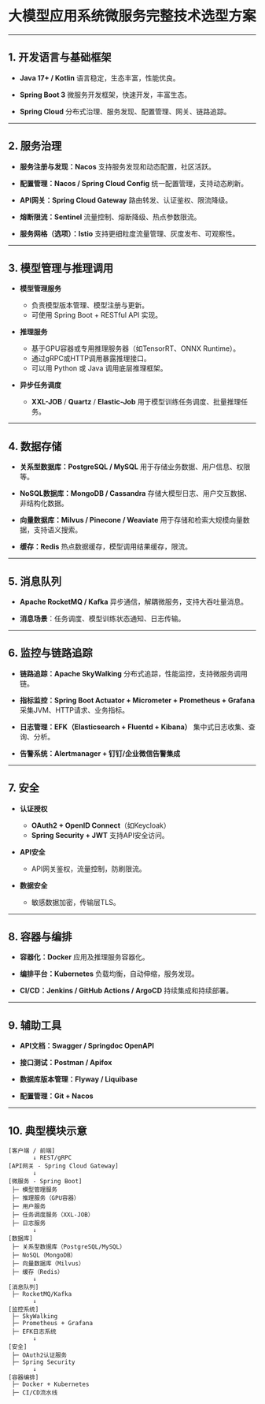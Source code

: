 # 大模型应用系统微服务完整技术选型方案

---

## 1. **开发语言与基础框架**

* **Java 17+ / Kotlin**
  语言稳定，生态丰富，性能优良。

* **Spring Boot 3**
  微服务开发框架，快速开发，丰富生态。

* **Spring Cloud**
  分布式治理、服务发现、配置管理、网关、链路追踪。

---

## 2. **服务治理**

* **服务注册与发现：Nacos**
  支持服务发现和动态配置，社区活跃。

* **配置管理：Nacos / Spring Cloud Config**
  统一配置管理，支持动态刷新。

* **API网关：Spring Cloud Gateway**
  路由转发、认证鉴权、限流降级。

* **熔断限流：Sentinel**
  流量控制、熔断降级、热点参数限流。

* **服务网格（选项）：Istio**
  支持更细粒度流量管理、灰度发布、可观察性。

---

## 3. **模型管理与推理调用**

* **模型管理服务**

    * 负责模型版本管理、模型注册与更新。
    * 可使用 Spring Boot + RESTful API 实现。

* **推理服务**

    * 基于GPU容器或专用推理服务器（如TensorRT、ONNX Runtime）。
    * 通过gRPC或HTTP调用暴露推理接口。
    * 可以用 Python 或 Java 调用底层推理框架。

* **异步任务调度**

    * **XXL-JOB** / **Quartz** / **Elastic-Job** 用于模型训练任务调度、批量推理任务。

---

## 4. **数据存储**

* **关系型数据库：PostgreSQL / MySQL**
  用于存储业务数据、用户信息、权限等。

* **NoSQL数据库：MongoDB / Cassandra**
  存储大模型日志、用户交互数据、非结构化数据。

* **向量数据库：Milvus / Pinecone / Weaviate**
  用于存储和检索大规模向量数据，支持语义搜索。

* **缓存：Redis**
  热点数据缓存，模型调用结果缓存，限流。

---

## 5. **消息队列**

* **Apache RocketMQ / Kafka**
  异步通信，解耦微服务，支持大吞吐量消息。

* **消息场景**：任务调度、模型训练状态通知、日志传输。

---

## 6. **监控与链路追踪**

* **链路追踪：Apache SkyWalking**
  分布式追踪，性能监控，支持微服务调用链。

* **指标监控：Spring Boot Actuator + Micrometer + Prometheus + Grafana**
  采集JVM、HTTP请求、业务指标。

* **日志管理：EFK（Elasticsearch + Fluentd + Kibana）**
  集中式日志收集、查询、分析。

* **告警系统：Alertmanager + 钉钉/企业微信告警集成**

---

## 7. **安全**

* **认证授权**

    * **OAuth2 + OpenID Connect**（如Keycloak）
    * **Spring Security + JWT** 支持API安全访问。

* **API安全**

    * API网关鉴权，流量控制，防刷限流。

* **数据安全**

    * 敏感数据加密，传输层TLS。

---

## 8. **容器与编排**

* **容器化：Docker**
  应用及推理服务容器化。

* **编排平台：Kubernetes**
  负载均衡，自动伸缩，服务发现。

* **CI/CD：Jenkins / GitHub Actions / ArgoCD**
  持续集成和持续部署。

---

## 9. **辅助工具**

* **API文档：Swagger / Springdoc OpenAPI**

* **接口测试：Postman / Apifox**

* **数据库版本管理：Flyway / Liquibase**

* **配置管理：Git + Nacos**

---

## 10. **典型模块示意**

```text
[客户端 / 前端]
       ↓ REST/gRPC
[API网关 - Spring Cloud Gateway]
       ↓
[微服务 - Spring Boot]
 ├─ 模型管理服务
 ├─ 推理服务（GPU容器）
 ├─ 用户服务
 ├─ 任务调度服务（XXL-JOB）
 ├─ 日志服务
       ↓
[数据库]
 ├─ 关系型数据库（PostgreSQL/MySQL）
 ├─ NoSQL（MongoDB）
 ├─ 向量数据库（Milvus）
 ├─ 缓存（Redis）
       ↓
[消息队列]
 ├─ RocketMQ/Kafka
       ↓
[监控系统]
 ├─ SkyWalking
 ├─ Prometheus + Grafana
 ├─ EFK日志系统
       ↓
[安全]
 ├─ OAuth2认证服务
 ├─ Spring Security
       ↓
[容器编排]
 ├─ Docker + Kubernetes
 ├─ CI/CD流水线
```

